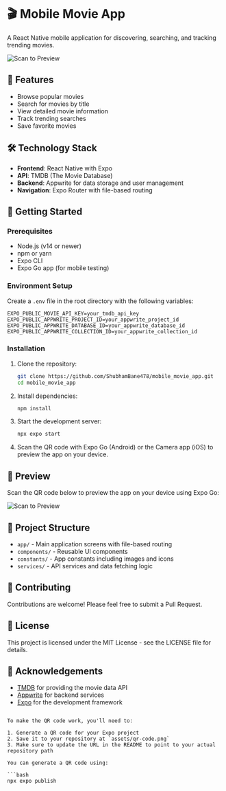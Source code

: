 # 🎬 Mobile Movie App

A React Native mobile application for discovering, searching, and tracking trending movies.

![Scan to Preview](https://raw.githubusercontent.com/ShubhamBane478/mobile_movie_app/assets/images/qr-code.png)

## 📱 Features

- Browse popular movies
- Search for movies by title
- View detailed movie information
- Track trending searches
- Save favorite movies

## 🛠️ Technology Stack

- **Frontend**: React Native with Expo
- **API**: TMDB (The Movie Database)
- **Backend**: Appwrite for data storage and user management
- **Navigation**: Expo Router with file-based routing

## 🚀 Getting Started

### Prerequisites

- Node.js (v14 or newer)
- npm or yarn
- Expo CLI
- Expo Go app (for mobile testing)

### Environment Setup

Create a `.env` file in the root directory with the following variables:

```
EXPO_PUBLIC_MOVIE_API_KEY=your_tmdb_api_key
EXPO_PUBLIC_APPWRITE_PROJECT_ID=your_appwrite_project_id
EXPO_PUBLIC_APPWRITE_DATABASE_ID=your_appwrite_database_id
EXPO_PUBLIC_APPWRITE_COLLECTION_ID=your_appwrite_collection_id
```

### Installation

1. Clone the repository:

   ```bash
   git clone https://github.com/ShubhamBane478/mobile_movie_app.git
   cd mobile_movie_app
   ```

2. Install dependencies:

   ```bash
   npm install
   ```

3. Start the development server:

   ```bash
   npx expo start
   ```

4. Scan the QR code with Expo Go (Android) or the Camera app (iOS) to preview the app on your device.

## 📱 Preview

Scan the QR code below to preview the app on your device using Expo Go:


![Scan to Preview](https://raw.githubusercontent.com/ShubhamBane478/mobile_movie_app/assets/images/qr-code.png)
## 📂 Project Structure

- `app/` - Main application screens with file-based routing
- `components/` - Reusable UI components
- `constants/` - App constants including images and icons
- `services/` - API services and data fetching logic

## 🤝 Contributing

Contributions are welcome! Please feel free to submit a Pull Request.

## 📄 License

This project is licensed under the MIT License - see the LICENSE file for details.

## 🙏 Acknowledgements

- [TMDB](https://www.themoviedb.org/) for providing the movie data API
- [Appwrite](https://appwrite.io/) for backend services
- [Expo](https://expo.dev/) for the development framework

````

To make the QR code work, you'll need to:

1. Generate a QR code for your Expo project
2. Save it to your repository at `assets/qr-code.png`
3. Make sure to update the URL in the README to point to your actual repository path

You can generate a QR code using:

```bash
npx expo publish
````

